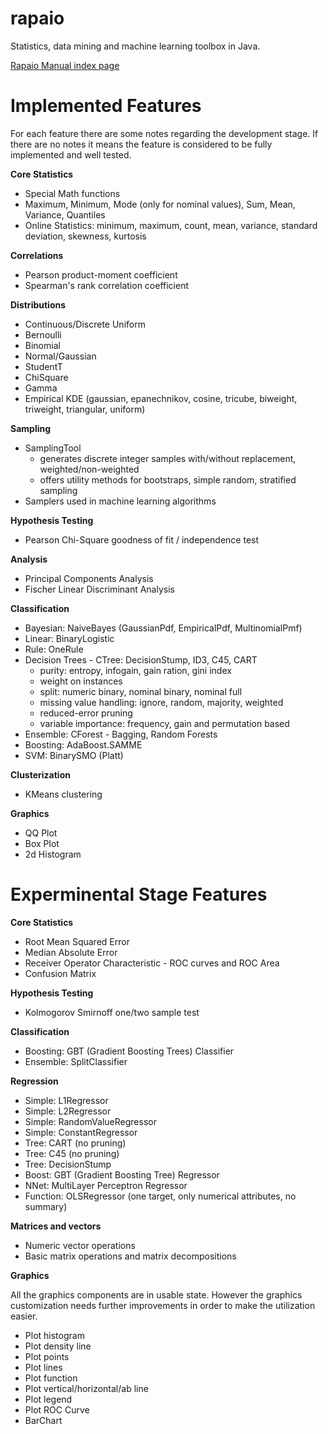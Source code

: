rapaio
===========
Statistics, data mining and machine learning toolbox in Java.

[Rapaio Manual index page](manual/index.Md)


Implemented Features
====================
For each feature there are some
notes regarding the development stage. If there are no notes it means the feature
is considered to be fully implemented and well tested.

**Core Statistics**

* Special Math functions
* Maximum, Minimum, Mode (only for nominal values), Sum, Mean, Variance, Quantiles
* Online Statistics: minimum, maximum, count, mean, variance, standard deviation, skewness, kurtosis

**Correlations**

* Pearson product-moment coefficient
* Spearman's rank correlation coefficient

**Distributions**

* Continuous/Discrete Uniform
* Bernoulli
* Binomial
* Normal/Gaussian
* StudentT
* ChiSquare
* Gamma
* Empirical KDE (gaussian, epanechnikov, cosine, tricube, biweight, triweight, triangular, uniform)

**Sampling**

* SamplingTool
    * generates discrete integer samples with/without replacement, weighted/non-weighted
    * offers utility methods for bootstraps, simple random, stratified sampling
* Samplers used in machine learning algorithms

**Hypothesis Testing**

* Pearson Chi-Square goodness of fit / independence test

**Analysis**

* Principal Components Analysis
* Fischer Linear Discriminant Analysis

**Classification**

* Bayesian: NaiveBayes (GaussianPdf, EmpiricalPdf, MultinomialPmf)
* Linear: BinaryLogistic
* Rule: OneRule
* Decision Trees - CTree: DecisionStump, ID3, C45, CART
  * purity: entropy, infogain, gain ration, gini index
  * weight on instances
  * split: numeric binary, nominal binary, nominal full
  * missing value handling: ignore, random, majority, weighted
  * reduced-error pruning
  * variable importance: frequency, gain and permutation based
* Ensemble: CForest - Bagging, Random Forests
* Boosting: AdaBoost.SAMME
* SVM: BinarySMO (Platt)

**Clusterization**

* KMeans clustering

**Graphics**

* QQ Plot
* Box Plot
* 2d Histogram


Experminental Stage Features
============================

**Core Statistics**

* Root Mean Squared Error
* Median Absolute Error
* Receiver Operator Characteristic - ROC curves and ROC Area
* Confusion Matrix

**Hypothesis Testing**

* Kolmogorov Smirnoff one/two sample test


**Classification**

* Boosting: GBT (Gradient Boosting Trees) Classifier
* Ensemble: SplitClassifier

**Regression**

* Simple: L1Regressor
* Simple: L2Regressor
* Simple: RandomValueRegressor
* Simple: ConstantRegressor
* Tree: CART (no pruning)
* Tree: C45 (no pruning)
* Tree: DecisionStump
* Boost: GBT (Gradient Boosting Tree) Regressor
* NNet: MultiLayer Perceptron Regressor
* Function: OLSRegressor (one target, only numerical attributes, no summary)

**Matrices and vectors**

* Numeric vector operations
* Basic matrix operations and matrix decompositions

**Graphics**

All the graphics components are in usable state. However the graphics customization needs
further improvements in order to make the utilization easier.

* Plot histogram
* Plot density line
* Plot points
* Plot lines
* Plot function
* Plot vertical/horizontal/ab line
* Plot legend
* Plot ROC Curve
* BarChart
